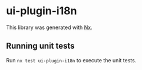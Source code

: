 # ui-plugin-i18n

This library was generated with [Nx](https://nx.dev).

## Running unit tests

Run `nx test ui-plugin-i18n` to execute the unit tests.
